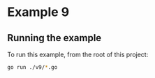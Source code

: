 # Example 9

## Running the example

To run this example, from the root of this project:

```sh
go run ./v9/*.go
```
